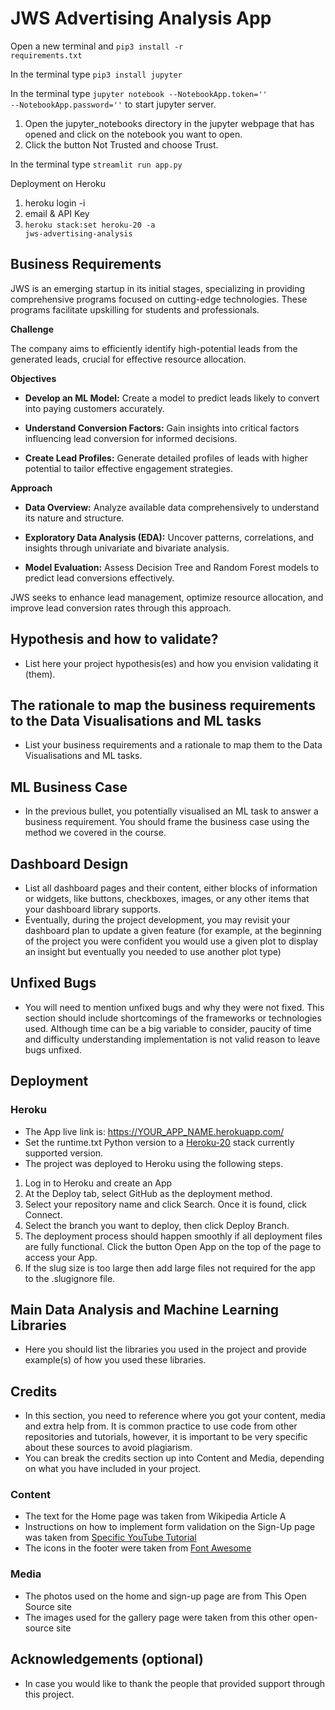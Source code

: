 # JWS Advertising Analysis App

Open a new terminal and <code>pip3 install -r requirements.txt</code>

In the terminal type <code>pip3 install jupyter</code>

In the terminal type <code>jupyter notebook --NotebookApp.token='' --NotebookApp.password=''</code> to start jupyter server.

1. Open the jupyter_notebooks directory in the jupyter webpage that has opened and click on the notebook you want to open.
2. Click the button Not Trusted and choose Trust.

In the terminal type <code>streamlit run app.py</code>

Deployment on Heroku

1.  heroku login -i 
2.  email & API Key
3.  <code>heroku stack:set heroku-20 -a jws-advertising-analysis</code>

## Business Requirements

JWS is an emerging startup in its initial stages, specializing in
providing comprehensive programs focused on cutting-edge technologies.
These programs facilitate upskilling for students and professionals.

**Challenge**

The company aims to efficiently identify high-potential leads from
the generated leads, crucial for effective resource allocation.

**Objectives**

- **Develop an ML Model:** Create a model to predict leads likely
to convert into paying customers accurately.

- **Understand Conversion Factors:** Gain insights into critical
factors influencing lead conversion for informed decisions.

- **Create Lead Profiles:** Generate detailed profiles of leads
with higher potential to tailor effective engagement strategies.

**Approach**

- **Data Overview:** Analyze available data comprehensively to
understand its nature and structure.

- **Exploratory Data Analysis (EDA):** Uncover patterns, correlations,
and insights through univariate and bivariate analysis.

- **Model Evaluation:** Assess Decision Tree and Random Forest models
to predict lead conversions effectively.

JWS seeks to enhance lead management, optimize resource allocation,
and improve lead conversion rates through this approach.


## Hypothesis and how to validate?
* List here your project hypothesis(es) and how you envision validating it (them).


## The rationale to map the business requirements to the Data Visualisations and ML tasks
* List your business requirements and a rationale to map them to the Data Visualisations and ML tasks.


## ML Business Case
* In the previous bullet, you potentially visualised an ML task to answer a business requirement. You should frame the business case using the method we covered in the course.


## Dashboard Design
* List all dashboard pages and their content, either blocks of information or widgets, like buttons, checkboxes, images, or any other items that your dashboard library supports.
* Eventually, during the project development, you may revisit your dashboard plan to update a given feature (for example, at the beginning of the project you were confident you would use a given plot to display an insight but eventually you needed to use another plot type)



## Unfixed Bugs
* You will need to mention unfixed bugs and why they were not fixed. This section should include shortcomings of the frameworks or technologies used. Although time can be a big variable to consider, paucity of time and difficulty understanding implementation is not valid reason to leave bugs unfixed.

## Deployment
### Heroku

* The App live link is: https://YOUR_APP_NAME.herokuapp.com/ 
* Set the runtime.txt Python version to a [Heroku-20](https://devcenter.heroku.com/articles/python-support#supported-runtimes) stack currently supported version.
* The project was deployed to Heroku using the following steps.

1. Log in to Heroku and create an App
2. At the Deploy tab, select GitHub as the deployment method.
3. Select your repository name and click Search. Once it is found, click Connect.
4. Select the branch you want to deploy, then click Deploy Branch.
5. The deployment process should happen smoothly if all deployment files are fully functional. Click the button Open App on the top of the page to access your App.
6. If the slug size is too large then add large files not required for the app to the .slugignore file.

## Main Data Analysis and Machine Learning Libraries
* Here you should list the libraries you used in the project and provide example(s) of how you used these libraries.


## Credits 

* In this section, you need to reference where you got your content, media and extra help from. It is common practice to use code from other repositories and tutorials, however, it is important to be very specific about these sources to avoid plagiarism. 
* You can break the credits section up into Content and Media, depending on what you have included in your project. 

### Content 

- The text for the Home page was taken from Wikipedia Article A
- Instructions on how to implement form validation on the Sign-Up page was taken from [Specific YouTube Tutorial](https://www.youtube.com/)
- The icons in the footer were taken from [Font Awesome](https://fontawesome.com/)

### Media

- The photos used on the home and sign-up page are from This Open Source site
- The images used for the gallery page were taken from this other open-source site



## Acknowledgements (optional)
* In case you would like to thank the people that provided support through this project.

